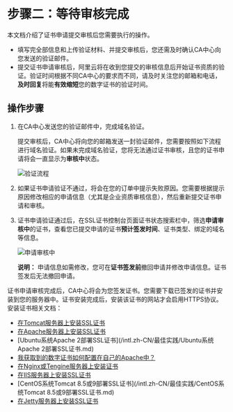 # 步骤二：等待审核完成

本文档介绍了证书申请提交审核后您需要执行的操作。

-   填写完全部信息和上传验证材料、并提交审核后，您还需及时确认CA中心向您发送的验证邮件。
-   提交证书申请审核后，阿里云将在收到您提交的审核信息后开始证书资质的验证。验证时间根据不同CA中心的要求而不同，请及时关注您的邮箱和电话，**及时回复**将能**有效缩短**您的数字证书的验证时间。

## 操作步骤

1.  在CA中心发送您的验证邮件中，完成域名验证。

    提交审核后，CA中心将向您的邮箱发送一封验证邮件，您需要按照如下流程进行域名验证。如果未完成域名验证，您将无法通过证书审核，且您的证书申请将会一直显示为**审核中**状态。

    ![验证流程](https://static-aliyun-doc.oss-cn-hangzhou.aliyuncs.com/assets/img/zh-CN/4377029951/p6087.jpg)

2.  如果证书申请验证不通过，将会在您的订单中提示失败原因。您需要根据提示原因修改相应的申请信息（尤其是企业资质审核信息），然后重新提交证书申请和审核。

3.  证书申请验证通过后，在SSL证书控制台页面证书状态搜索栏中，筛选**申请审核中**的证书，查看您已提交申请的证书**预计签发时间**、证书类型、绑定的域名等信息。

    ![申请审核中](https://static-aliyun-doc.oss-cn-hangzhou.aliyuncs.com/assets/img/zh-CN/5377029951/p66959.png)

    **说明：** 申请信息如需修改，您可在**证书签发前**撤回申请并修改申请信息。证书签发后无法撤回申请。


证书申请审核完成后，CA中心将会为您签发证书。您需要下载已签发的证书并安装到您的服务器中。证书安装完成后，安装该证书的网站才会启用HTTPS协议。安装证书相关文档：

-   [在Tomcat服务器上安装SSL证书](/intl.zh-CN/证书下载和安装/Tomcat服务器安装SSL证书/安装PFX格式证书.md)
-   [在Apache服务器上安装SSL证书](/intl.zh-CN/证书下载和安装/在Apache服务器上安装SSL证书.md)
-   [Ubuntu系统Apache 2部署SSL证书](/intl.zh-CN/最佳实践/Ubuntu系统Apache 2部署SSL证书.md)
-   [我获取到的数字证书如何配置在自己的Apache中？]()
-   [在Nginx或Tengine服务器上安装证书](/intl.zh-CN/证书下载和安装/在Nginx或Tengine服务器上安装证书.md)
-   [在IIS服务器上安装SSL证书](/intl.zh-CN/证书下载和安装/在IIS服务器上安装SSL证书.md)
-   [CentOS系统Tomcat 8.5或9部署SSL证书](/intl.zh-CN/最佳实践/CentOS系统Tomcat 8.5或9部署SSL证书.md)
-   [在Jetty服务器上安装SSL证书](/intl.zh-CN/证书下载和安装/在Jetty服务器上安装SSL证书.md)

